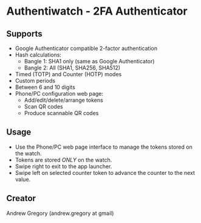 # Authentiwatch - 2FA Authenticator

## Supports

* Google Authenticator compatible 2-factor authentication
* Hash calculations:
  * Bangle 1: SHA1 only (same as Google Authenticator)
  * Bangle 2: All (SHA1, SHA256, SHA512)
* Timed (TOTP) and Counter (HOTP) modes
* Custom periods
* Between 6 and 10 digits
* Phone/PC configuration web page:
  * Add/edit/delete/arrange tokens
  * Scan QR codes
  * Produce scannable QR codes

## Usage

* Use the Phone/PC web page interface to manage the tokens stored on the watch.
* Tokens are stored *ONLY* on the watch.
* Swipe right to exit to the app launcher.
* Swipe left on selected counter token to advance the counter to the next value.

## Creator

Andrew Gregory (andrew.gregory at gmail)
